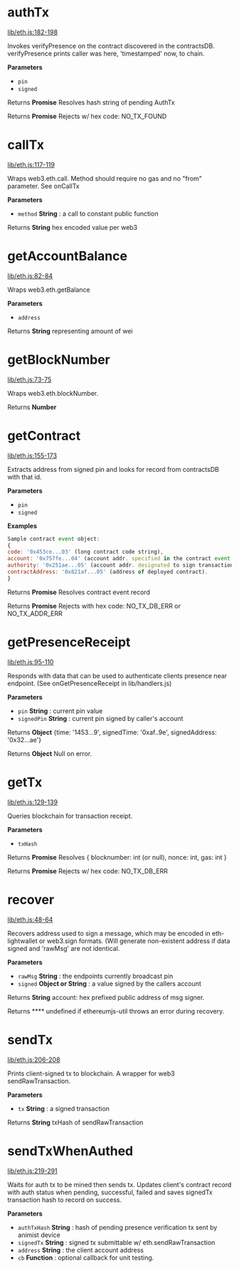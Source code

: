 # authTx

[lib/eth.js:182-198](https://github.com/animist-io/whale-island/blob/7e57e5f28f58ef2bc593967714cdfb30c0f76265/lib/eth.js#L182-L198 "Source code on GitHub")

Invokes verifyPresence on the contract discovered in the contractsDB. 
verifyPresence prints caller was here, 'timestamped' now, to chain.

**Parameters**

-   `pin`  
-   `signed`  

Returns **Promise** Resolves hash string of pending AuthTx

Returns **Promise** Rejects w/ hex code: NO_TX_FOUND

# callTx

[lib/eth.js:117-119](https://github.com/animist-io/whale-island/blob/7e57e5f28f58ef2bc593967714cdfb30c0f76265/lib/eth.js#L117-L119 "Source code on GitHub")

Wraps web3.eth.call. Method should require no gas and no "from" parameter. See onCallTx

**Parameters**

-   `method` **String** : a call to constant public function

Returns **String** hex encoded value per web3

# getAccountBalance

[lib/eth.js:82-84](https://github.com/animist-io/whale-island/blob/7e57e5f28f58ef2bc593967714cdfb30c0f76265/lib/eth.js#L82-L84 "Source code on GitHub")

Wraps web3.eth.getBalance

**Parameters**

-   `address`  

Returns **String** representing amount of wei

# getBlockNumber

[lib/eth.js:73-75](https://github.com/animist-io/whale-island/blob/7e57e5f28f58ef2bc593967714cdfb30c0f76265/lib/eth.js#L73-L75 "Source code on GitHub")

Wraps web3.eth.blockNumber.

Returns **Number** 

# getContract

[lib/eth.js:155-173](https://github.com/animist-io/whale-island/blob/7e57e5f28f58ef2bc593967714cdfb30c0f76265/lib/eth.js#L155-L173 "Source code on GitHub")

Extracts address from signed pin and looks for record from contractsDB with that id.

**Parameters**

-   `pin`  
-   `signed`  

**Examples**

```javascript
Sample contract event object:    
{
code: '0x453ce...03' (long contract code string), 
account: '0x757fe...04' (account addr. specified in the contract event, should be endpoint caller) 
authority: '0x251ae...05' (account addr. designated to sign transactions for this contract on behalf of caller)
contractAddress: '0x821af...05' (address of deployed contract).
}
```

Returns **Promise** Resolves contract event record

Returns **Promise** Rejects with hex code: NO_TX_DB_ERR or NO_TX_ADDR_ERR

# getPresenceReceipt

[lib/eth.js:95-110](https://github.com/animist-io/whale-island/blob/7e57e5f28f58ef2bc593967714cdfb30c0f76265/lib/eth.js#L95-L110 "Source code on GitHub")

Responds with data that can be used to authenticate clients presence near
endpoint. (See onGetPresenceReceipt in lib/handlers.js)

**Parameters**

-   `pin` **String** : current pin value
-   `signedPin` **String** : current pin signed by caller's account

Returns **Object** {time: '1453...9', signedTime: '0xaf..9e', signedAddress: '0x32...ae'}

Returns **Object** Null on error.

# getTx

[lib/eth.js:129-139](https://github.com/animist-io/whale-island/blob/7e57e5f28f58ef2bc593967714cdfb30c0f76265/lib/eth.js#L129-L139 "Source code on GitHub")

Queries blockchain for transaction receipt.

**Parameters**

-   `txHash`  

Returns **Promise** Resolves { blocknumber: int (or null), nonce: int, gas: int }

Returns **Promise** Rejects w/ hex code: NO_TX_DB_ERR

# recover

[lib/eth.js:48-64](https://github.com/animist-io/whale-island/blob/7e57e5f28f58ef2bc593967714cdfb30c0f76265/lib/eth.js#L48-L64 "Source code on GitHub")

Recovers address used to sign a message, which may be encoded in eth-lightwallet or web3.sign 
formats. (Will generate non-existent address if data signed and 'rawMsg' are not identical.

**Parameters**

-   `rawMsg` **String** : the endpoints currently broadcast pin
-   `signed` **Object or String** : a value signed by the callers account

Returns **String** account: hex prefixed public address of msg signer.

Returns **** undefined if ethereumjs-util throws an error during recovery.

# sendTx

[lib/eth.js:206-208](https://github.com/animist-io/whale-island/blob/7e57e5f28f58ef2bc593967714cdfb30c0f76265/lib/eth.js#L206-L208 "Source code on GitHub")

Prints client-signed tx to blockchain. A wrapper for web3 sendRawTransaction.

**Parameters**

-   `tx` **String** : a signed transaction

Returns **String** txHash of sendRawTransaction

# sendTxWhenAuthed

[lib/eth.js:219-291](https://github.com/animist-io/whale-island/blob/7e57e5f28f58ef2bc593967714cdfb30c0f76265/lib/eth.js#L219-L291 "Source code on GitHub")

Waits for auth tx to be mined then sends tx. Updates client's contract record with auth status when 
pending, successful, failed and saves signedTx transaction hash to record on success.

**Parameters**

-   `authTxHash` **String** : hash of pending presence verification tx sent by animist device
-   `signedTx` **String** : signed tx submittable w/ eth.sendRawTransaction
-   `address` **String** : the client account address
-   `cb` **Function** : optional callback for unit testing.
